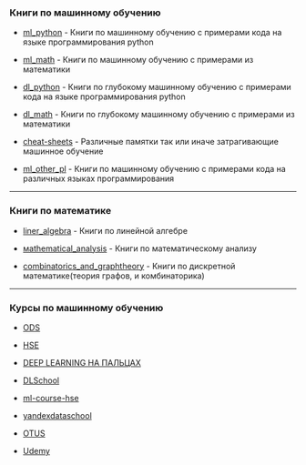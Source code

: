 ### Книги по машинному обучению

+ [ml_python](https://github.com/OldBonhart/dl-books/tree/master/ml_python) - Книги по машинному обучению с примерами кода на языке программирования python

+ [ml_math](https://github.com/OldBonhart/dl-books/tree/master/ml_math) -  Книги по машинному обучению с примерами из математики

+ [dl_python](https://github.com/OldBonhart/dl-books/tree/master/dl_python) - Книги по глубокому машинному обучению с примерами кода на языке программирования python

+ [dl_math](https://github.com/OldBonhart/dl-books/tree/master/dl_math) -  Книги по глубокому машинному обучению с примерами из математики

+ [cheat-sheets](https://github.com/OldBonhart/dl-books/tree/master/cheat-sheets) - Различные памятки так или иначе затрагивающие машинное обучение

+ [ml_other_pl](https://github.com/OldBonhart/ML-Books/tree/master/ml_other_pl) - Книги по машинному обучению с примерами кода на различных языках программирования

---

### Книги по математике 

+ [liner_algebra](https://github.com/OldBonhart/ML-Books/tree/master/liner_algebra) - Книги по линейной алгебре

+ [мathematical_analysis](https://github.com/OldBonhart/ML-Books/tree/master/%D0%BCathematical_analysis) - Книги по математическому анализу

+ [combinatorics_and_graphtheory](https://github.com/OldBonhart/ML-Books/tree/master/combinatorics_and_graphtheory) - Книги по дискретной математике(теория графов, и комбинаторика)

---

### Курсы по машинному обучению

+ [ODS](https://github.com/Yorko/mlcourse.ai)

+ [HSE](https://github.com/esokolov/ml-course-hse)

+ [DEEP LEARNING НА ПАЛЬЦАХ](https://dlcourse.ai/)

+ [DLSchool](https://github.com/DLSchool/dlschool)

+ [ml-course-hse](https://github.com/esokolov/ml-course-hse)

+ [yandexdataschool](https://github.com/yandexdataschool/Practical_DL)

+ [OTUS](https://cloud.mail.ru/public/9f2V/YU1aVHvay)

+ [Udemy](https://cloud.mail.ru/public/5UCs/HK6u8Zbs9)

